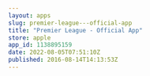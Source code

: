 ```yaml
---
layout: apps
slug: premier-league---official-app
title: "Premier League - Official App"
store: apple
app_id: 1138895159
date: 2022-08-05T07:51:10Z
published: 2016-08-14T14:13:53Z
---
```

